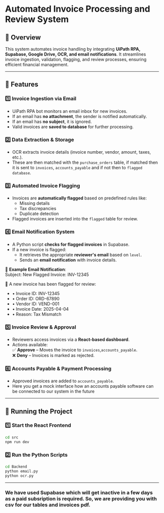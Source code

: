 # Automated Invoice Processing and Review System

## 📌 Overview
This system automates invoice handling by integrating **UiPath RPA, Supabase, Google Drive, OCR, and email notifications**. It streamlines invoice ingestion, validation, flagging, and review processes, ensuring efficient financial management.

---

## 🚀 Features

### 1️⃣ Invoice Ingestion via Email  
- UiPath RPA bot monitors an email inbox for new invoices.  
- If an email has **no attachment**, the sender is notified automatically.  
- If an email has **no subject**, it is ignored.  
- Valid invoices are **saved to database** for further processing.  

### 2️⃣ Data Extraction & Storage  
- OCR extracts invoice details (invoice number, vendor, amount, taxes, etc.).  
- These are then matched with the `purchase_orders` table, if matched then it is sent to `invoices`, `accounts_payable` and if not then to `flagged database`.


### 3️⃣ Automated Invoice Flagging  
- Invoices are **automatically flagged** based on predefined rules like:  
  - Missing details  
  - Tax discrepancies  
  - Duplicate detection  
- Flagged invoices are inserted into the `flagged` table for review.  

### 4️⃣ Email Notification System  
- A Python script **checks for flagged invoices** in Supabase.  
- If a new invoice is flagged:  
  - It retrieves the appropriate **reviewer's email** based on `level`.  
  - Sends an **email notification** with invoice details.  

📧 **Example Email Notification**:  
Subject: New Flagged Invoice: INV-12345

🚨 A new invoice has been flagged for review:
-	•	Invoice ID: INV-12345
-	•	Order ID: ORD-67890
-	•	Vendor ID: VEND-001
-	•	Invoice Date: 2025-04-04
-	•	Reason: Tax Mismatch
### 5️⃣ Invoice Review & Approval  
- Reviewers access invoices via a **React-based dashboard**.  
- Actions available:  
  ✅ **Approve** – Moves the invoice to `invoices`,`accounts_payable`.  
  ❌ **Deny** – Invoices is marked as rejected.  

### 6️⃣ Accounts Payable & Payment Processing  
- Approved invoices are added to `accounts_payable`.  
- Here you get a mock interface how an accounts payable software can be connected to our system in the future


---

## 🚀 Running the Project  

### 1️⃣ Start the React Frontend  
```bash
cd src
npm run dev
```
### 2️⃣ Run the Python Scripts
```bash
cd Backend
python email.py
python ocr.py
```
---
### We have used Supabase which will get inactive in a few days as a paid subsription is required. So, we are providing you with csv for our tables and invoices pdf.

